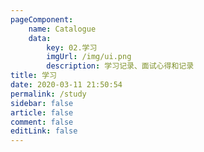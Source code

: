 ```yaml
---
pageComponent:
    name: Catalogue
    data:
        key: 02.学习
        imgUrl: /img/ui.png
        description: 学习记录、面试心得和记录
title: 学习
date: 2020-03-11 21:50:54
permalink: /study
sidebar: false
article: false
comment: false
editLink: false
---
```

